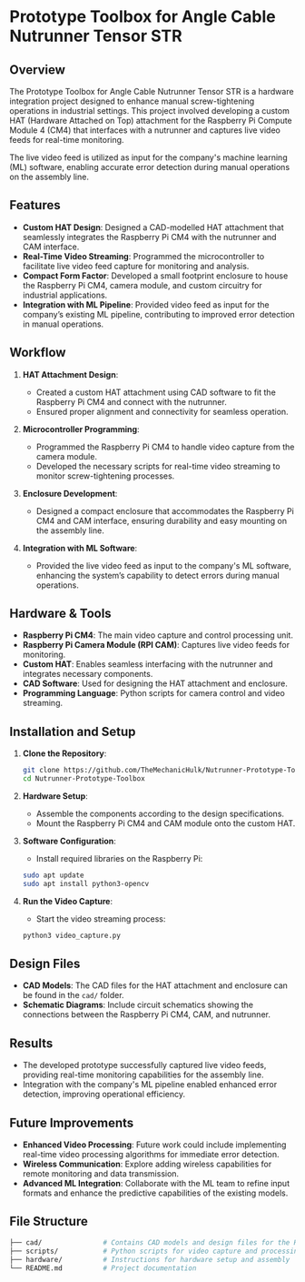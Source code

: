 # Prototype Toolbox for Angle Cable Nutrunner Tensor STR

## Overview
The Prototype Toolbox for Angle Cable Nutrunner Tensor STR is a hardware integration project designed to enhance manual screw-tightening operations in industrial settings. This project involved developing a custom HAT (Hardware Attached on Top) attachment for the Raspberry Pi Compute Module 4 (CM4) that interfaces with a nutrunner and captures live video feeds for real-time monitoring.

The live video feed is utilized as input for the company's machine learning (ML) software, enabling accurate error detection during manual operations on the assembly line.

## Features
- **Custom HAT Design**: Designed a CAD-modelled HAT attachment that seamlessly integrates the Raspberry Pi CM4 with the nutrunner and CAM interface.
- **Real-Time Video Streaming**: Programmed the microcontroller to facilitate live video feed capture for monitoring and analysis.
- **Compact Form Factor**: Developed a small footprint enclosure to house the Raspberry Pi CM4, camera module, and custom circuitry for industrial applications.
- **Integration with ML Pipeline**: Provided video feed as input for the company’s existing ML pipeline, contributing to improved error detection in manual operations.

## Workflow
1. **HAT Attachment Design**:
    - Created a custom HAT attachment using CAD software to fit the Raspberry Pi CM4 and connect with the nutrunner.
    - Ensured proper alignment and connectivity for seamless operation.

2. **Microcontroller Programming**:
    - Programmed the Raspberry Pi CM4 to handle video capture from the camera module.
    - Developed the necessary scripts for real-time video streaming to monitor screw-tightening processes.

3. **Enclosure Development**:
    - Designed a compact enclosure that accommodates the Raspberry Pi CM4 and CAM interface, ensuring durability and easy mounting on the assembly line.

4. **Integration with ML Software**:
    - Provided the live video feed as input to the company's ML software, enhancing the system’s capability to detect errors during manual operations.

## Hardware & Tools
- **Raspberry Pi CM4**: The main video capture and control processing unit.
- **Raspberry Pi Camera Module (RPI CAM)**: Captures live video feeds for monitoring.
- **Custom HAT**: Enables seamless interfacing with the nutrunner and integrates necessary components.
- **CAD Software**: Used for designing the HAT attachment and enclosure.
- **Programming Language**: Python scripts for camera control and video streaming.

## Installation and Setup
1. **Clone the Repository**:
    ```bash
    git clone https://github.com/TheMechanicHulk/Nutrunner-Prototype-Toolbox.git
    cd Nutrunner-Prototype-Toolbox
    ```

2. **Hardware Setup**:
    - Assemble the components according to the design specifications.
    - Mount the Raspberry Pi CM4 and CAM module onto the custom HAT.

3. **Software Configuration**:
    - Install required libraries on the Raspberry Pi:
    ```bash
    sudo apt update
    sudo apt install python3-opencv
    ```

4. **Run the Video Capture**:
    - Start the video streaming process:
    ```bash
    python3 video_capture.py
    ```

## Design Files
- **CAD Models**: The CAD files for the HAT attachment and enclosure can be found in the `cad/` folder.
- **Schematic Diagrams**: Include circuit schematics showing the connections between the Raspberry Pi CM4, CAM, and nutrunner.

## Results
- The developed prototype successfully captured live video feeds, providing real-time monitoring capabilities for the assembly line.
- Integration with the company's ML pipeline enabled enhanced error detection, improving operational efficiency.

## Future Improvements
- **Enhanced Video Processing**: Future work could include implementing real-time video processing algorithms for immediate error detection.
- **Wireless Communication**: Explore adding wireless capabilities for remote monitoring and data transmission.
- **Advanced ML Integration**: Collaborate with the ML team to refine input formats and enhance the predictive capabilities of the existing models.

## File Structure
```bash
├── cad/               # Contains CAD models and design files for the HAT and enclosure
├── scripts/           # Python scripts for video capture and processing
├── hardware/          # Instructions for hardware setup and assembly
└── README.md          # Project documentation

